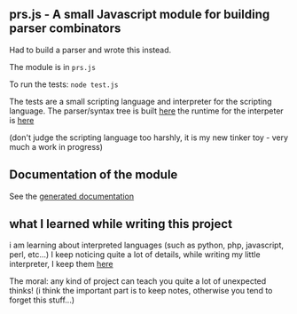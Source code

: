 ## prs.js - A small Javascript module for building parser combinators

Had to build a parser and wrote this instead.

The module is in ```prs.js```

To run the tests: ```node test.js```

The tests are a small scripting language and interpreter for the scripting language. The parser/syntax tree is built [here](https://github.com/MoserMichael/jscriptparse/blob/main/scripty.js) the runtime for the interpeter is [here](https://github.com/MoserMichael/jscriptparse/blob/main/rt.js) 

(don't judge the scripting language too harshly, it is my new tinker toy - very much a work in progress)
 
## Documentation of the module

See the [generated documentation](https://mosermichael.github.io/jscriptparse/out/index.html)


## what I learned while writing this project

i am learning about interpreted languages (such as python, php, javascript, perl, etc...) 
I keep noticing quite a lot of details, while writing my little interpreter, I keep them [here](https://github.com/MoserMichael/jscriptparse/blob/main/notes/notes.txt)

The moral: any kind of project can teach you quite a lot of unexpected thinks! (i think the important part is to keep notes, otherwise you tend to forget this stuff...)

